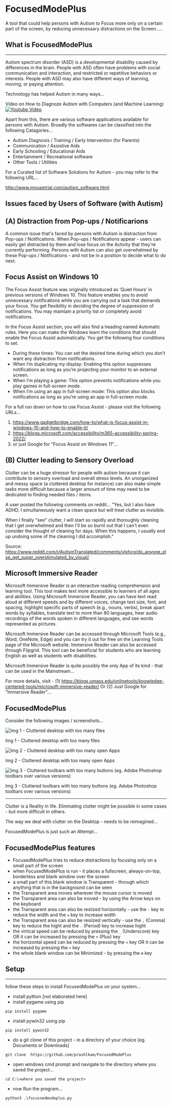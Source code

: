 # FocusedModePlus
A tool that could help persons with Autism to Focus more only on a certain part of the screen, by reducing unnecessary distractions on the Screen.....

## What is FocusedModePlus
---------------------

Autism spectrum disorder (ASD) is a developmental disability caused by differences in the brain. People with ASD often have problems with social communication and interaction, and restricted or repetitive behaviors or interests. People with ASD may also have different ways of learning, moving, or paying attention.

Technology has helped Autism in many ways...

Video on How to Diagnoze Autism with Computers (and Machine Learning)
[![Youtube Video](/content/inde99o98x.jpg)](https://www.youtube.com/watch?v=YQpTlnWYAqE&t=196s)

Apart from this, there are various software applications available for persons with Autism. Broadly the softwares can be classified into the following Catagories...

 - Autism Diagnosis / Training / Early Intervention (for Parents)
 - Communication / Assistive Aids
 - Early Schooling / Educational Aids
 - Entertainment / Recreational software
 - Other Tools / Utilities
 
For a Curated list of Software Solutions for Autism - you may refer to the following URL...

http://www.mousetrial.com/autism_software.html

Issues faced by Users of Software (with Autism)
---------

(A) Distraction from Pop-ups / Notificarions
-------------
A common issue that's faced by persons with Autism is distraction from Pop-ups / Notifications. When Pop-ups / Notifications appear - users can easily get distracted by them and lose focus on the Activity that they're currently performing. Persons with Autism can also get overwhelmed by these Pop-ups / Notifications - and not be in a position to decide what to do next.

Focus Assist on Windows 10
---------
The Focus Assist feature was originally introduced as ‘Quiet Hours’ in previous versions of Windows 10. This feature enables you to avoid unnecessary notifications while you are carrying out a task that demands your focus. You get flexibility in deciding the degree of suppression of notifications. You may maintain a priority list or completely avoid notifications.

In the Focus Assist section, you will also find a heading named Automatic rules. Here you can make the Windows learn the conditions that should enable the Focus Assist automatically. You get the following four conditions to set.

  - During these times: You can set the desired time during which you don’t want any distraction from notifications.
  - When I’m duplicating my display: Enabling this option suppresses notifications as long as you’re projecting your monitor to an external screen.
  - When I’m playing a game: This option prevents notifications while you play games in full-screen mode.
  - When I’m using an app in full-screen mode: This option also blocks notifications as long as you’re using an app in full-screen mode.

For a full run down on how to use Focus Assist - please visit the following URLs...

  1. https://www.gadgetbridge.com/how-to/what-is-focus-assist-in-windows-10-and-how-to-enable-it/
  2. https://blogs.microsoft.com/accessibility/m365-accessibility-spring-2022/
  3. or just Google for "Focus Assist on Windows 11"...

(B) Clutter leading to Sensory Overload
---------------
Clutter can be a huge stressor for people with autism because it can contribute to sensory overload and overall stress levels. An unorganized and messy space (a cluttered desktop for instance) can also make simple tasks more difficult because a larger amount of time may need to be dedicated to finding needed files / items.

A user posted the following comments on reddit...
"Yes, but I also have ADHD. I simultaneously want a clean space but will treat clutter as invisible.

When I finally "see" clutter, I will start so rapidly and thoroughly cleaning that I get overwhelmed and then I'll be so burnt out that I can't even consider the thought of cleaning for days. When this happens, I usually end up undoing some of the cleaning I did accomplish."

Source: https://www.reddit.com/r/AutismTranslated/comments/vlxhcg/do_anyone_else_get_super_overstimulated_by_visual/

Microsoft Immersive Reader 
-------------
Microsoft Immersive Reader is an interactive reading comprehension and learning tool. This tool makes text more accessible to learners of all ages and abilities. Using Microsoft Immersive Reader, you can have text read aloud at different speeds and by different voices, change text size, font, and spacing, highlight specific parts of speech (e.g., nouns, verbs), break apart words by syllables, translate text to more than 80 languages, hear audio recordings of the words spoken in different languages, and see words represented as pictures.

Microsoft Immersive Reader can be accessed through Microsoft Tools (e.g., Word, OneNote, Edge) and you can try it out for free on the Learning Tools page of the Microsoft website. Immersive Reader can also be accessed through Flipgrid. This tool can be beneficial for students who are learning English as well as students with disabilities.

Microsoft Immersive Reader is quite possibly the only App of its kind - that can be used in the Mainstream...

For more details, visit - (1)  https://blogs.umass.edu/onlinetools/knowledge-centered-tools/microsoft-immersive-reader/
Or  (2)  Just Google for "Immersive Reader"...

FocusedModePlus
--------
Consider the following images / screenshots...

![Img 1 - Cluttered desktop with too many files](/content/inde6556y77t6x.png)

Img 1 - Cluttered desktop with too many files

![Img 2 - Cluttered desktop with too many open Apps](/content/ind555y67ex.jpg)

Img 2 - Cluttered desktop with too many open Apps

![Img 3 - Cluttered toolbars with too many buttons (eg. Adobe Photoshop toolbars over various versions)](/content/images7yuhgbhju7y78uhy66tyu7uybh.jpg)

Img 3 - Cluttered toolbars with too many buttons (eg. Adobe Photoshop toolbars over various versions)

----------------

Clutter is a Reality in life. Eliminating clutter might be possible in some cases - but more difficult in others.

The way we deal with clutter on the Desktop - needs to be reimagined...

FocusedModePlus is just such an Attempt...

## FocusedModePlus features
 - FocusedModePlus tries to reduce distractions by focusing only on a small part of the screen
 - when FocusedModePlus is run - it places a fullscreen, always-on-top, borderless and blank window over the screen
 - a small part of this blank window is Transparent - through which anything that is in the background can be seen
 - the Transparent area moves wherever the mouse cursor is moved
 - the Transparent area can also be moved - by using the Arrow keys on the keyboard
 - the Transparent area can also be resiized horizontally - use the `-` key to reduce the width and the `=` key to increase width
 - the Transparent area can also be resiized vertically - use the `,` (Comma) key to reduce the hight and the `.` (Period) key to increase hight
 - the virtical speed can be reduced by pressing the `_` (Underscore) key OR it can be increased by pressing the `+` (Plus) key
 - the horizontal speed can be reduced by pressing the `<` key OR it can be increased by pressing the `>` key
 - the whole blank window can be Minimized - by pressing the `m` key

## Setup
-----------
 follow these steps to install FocusedModePlus on your system...
 - install python  [not elaborated here]
 - install pygame using pip
```
pip install pygame
```
 - install pywin32 using pip
```
pip install pywin32
```
 - do a git clone of this project - in a directory of your choice  [eg. Documents or Downloads]
```
git clone  https://github.com/prashlkam/FocusedModePlus
```
 - open windows cmd prompt and navigate to the directory where you saved the project...
```
cd C:\<where you saved the project>
```
 - now Run the program...
```
python3 .\focussedmodeplus.py
```
